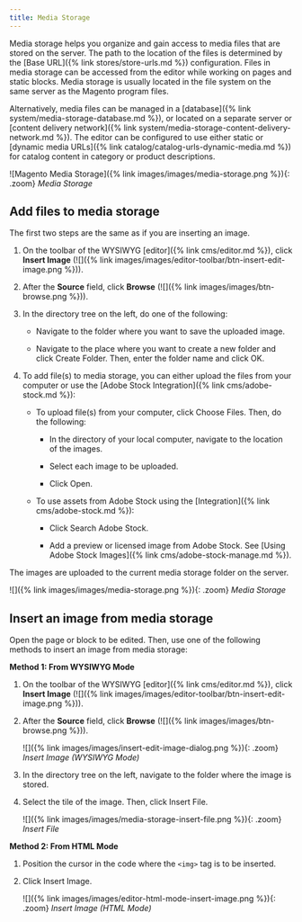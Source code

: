 ```yaml
---
title: Media Storage
---
```


Media storage helps you organize and gain access to media files that are stored on the server. The path to the location of the files is determined by the [Base URL]({% link stores/store-urls.md %}) configuration. Files in media storage can be accessed from the editor while working on pages and static blocks. Media storage is usually located in the file system on the same server as the Magento program files.

Alternatively, media files can be managed in a [database]({% link system/media-storage-database.md %}), or located on a separate server or [content delivery network]({% link system/media-storage-content-delivery-network.md %}). The editor can be configured to use either static or [dynamic media URLs]({% link catalog/catalog-urls-dynamic-media.md %}) for catalog content in category or product descriptions.

![Magento Media Storage]({% link images/images/media-storage.png %}){: .zoom}
_Media Storage_

## Add files to media storage

The first two steps are the same as if you are inserting an image.

1. On the toolbar of the WYSIWYG [editor]({% link cms/editor.md %}), click **Insert Image** (![]({% link images/images/editor-toolbar/btn-insert-edit-image.png %})).

1. After the **Source** field, click **Browse** (![]({% link images/images/btn-browse.png %})).

1. In the directory tree on the left, do one of the following:

   - Navigate to the folder where you want to save the uploaded image.

   - Navigate to the place where you want to create a new folder and click <span class="btn">Create Folder</span>. Then, enter the folder name and click <span class="btn">OK</span>.

1. To add file(s) to media storage, you can either upload the files from your computer or use the [Adobe Stock Integration]({% link cms/adobe-stock.md %}):

   - To upload file(s) from your computer, click <span class="btn">Choose Files</span>. Then, do the following:

      - In the directory of your local computer, navigate to the location of the images.

      - Select each image to be uploaded.

      - Click <span class="btn">Open</span>.

   - To use assets from Adobe Stock using the [Integration]({% link cms/adobe-stock.md %}):

      - Click <span class="btn">Search Adobe Stock</span>.

      - Add a preview or licensed image from Adobe Stock. See [Using Adobe Stock Images]({% link cms/adobe-stock-manage.md %}).

The images are uploaded to the current media storage folder on the server.

![]({% link images/images/media-storage.png %}){: .zoom}
_Media Storage_

## Insert an image from media storage

Open the page or block to be edited. Then, use one of the following methods to insert an image from media storage:

**Method 1: From WYSIWYG Mode**

1. On the toolbar of the WYSIWYG [editor]({% link cms/editor.md %}), click **Insert Image** (![]({% link images/images/editor-toolbar/btn-insert-edit-image.png %})).

1. After the **Source** field, click **Browse** (![]({% link images/images/btn-browse.png %})).

    ![]({% link images/images/insert-edit-image-dialog.png %}){: .zoom}
    _Insert Image (WYSIWYG Mode)_

1. In the directory tree on the left, navigate to the folder where the image is stored.

1. Select the tile of the image. Then, click <span class="btn">Insert File</span>.

    ![]({% link images/images/media-storage-insert-file.png %}){: .zoom}
    _Insert File_

**Method 2: From HTML Mode**

1. Position the cursor in the code where the `<img>` tag is to be inserted.

1. Click <span class="btn">Insert Image</span>.

    ![]({% link images/images/editor-html-mode-insert-image.png %}){: .zoom}
    _Insert Image (HTML Mode)_
